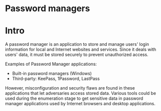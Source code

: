 # Password managers

# Intro 

A password manager is an application to store and manage users' login information for local and Internet websites and services. Since it deals with users' data, it must be stored securely to prevent unauthorized access. 

Examples of Password Manager applications:

   - Built-in password managers (Windows)
   - Third-party: KeePass, 1Password, LastPass

However, misconfiguration and security flaws are found in these applications that let adversaries access stored data. Various tools could be used during the enumeration stage to get sensitive data in password manager applications used by Internet browsers and desktop applications. 

